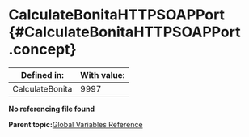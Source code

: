 # CalculateBonitaHTTPSOAPPort {#CalculateBonitaHTTPSOAPPort .concept}

|Defined in:|With value:|
|-----------|-----------|
|CalculateBonita|9997|

**No referencing file found**

**Parent topic:**[Global Variables Reference](../../../../../../modules/demo_Enterprise/dita/crossref/globVars/globVarsRef/GV_globVarsRef.md)

